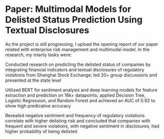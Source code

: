 # Paper: Multimodal Models for Delisted Status Prediction Using Textual Disclosures
As the project is still progressing, I upload the opening report of our paper related with enterprise risk management and multimodal model. In the research, my mianly tasks were: 

  Conducted research on predicting the delisted status of companies by integrating financial indicators and textual disclosures of regulatory violations from Shanghai Stock Exchange; led 20+ group discussions and presented at the state level
 
  Utilized BERT for sentiment analysis and deep learning models for feature extraction and prediction on 16k+ datapoints; applied Decision Tree, Logistic Regression, and Random Forest and achieved an AUC of 0.92 to show high predicative accuracy
 
  Revealed negative sentiment and frequency of regulatory violations correlate with higher delisting risk and concluded that companies with frequent and severe violations, with negative sentiment in disclosures, had  higher probability of being delisted
